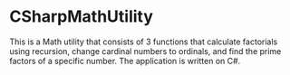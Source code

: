 # CSharpMathUtility
This is a Math utility that consists of 3 functions that calculate factorials using recursion, change cardinal numbers to ordinals, and find the prime factors of a specific number.
The application is written on C#.
